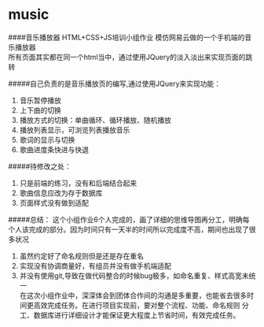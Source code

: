 # music
####音乐播放器
HTML+CSS+JS培训小组作业
模仿网易云做的一个手机端的音乐播放器  
所有页面其实都在同一个html当中，通过使用JQuery的淡入淡出来实现页面的跳转  
 
#####自己负责的是音乐播放页的编写,通过使用JQuery来实现功能：  
1. 音乐暂停播放
2. 上下曲的切换
3. 播放方式的切换：单曲循环、循环播放、随机播放
4. 播放列表显示，可浏览列表播放音乐
5. 歌词的显示与切换
6. 歌曲进度条快进与快退

#####待修改之处：
1. 只是前端的练习，没有和后端结合起来
2. 歌曲信息应改为存于数据库
3. 页面样式没有做到适配

#####总结：
这个小组作业6个人完成的，画了详细的思维导图再分工，明确每个人该完成的部分。因为时间只有一天半的时间所以完成度不高，期间也出现了很多状况
1. 虽然约定好了命名规则但是还是存在重名
2. 实现没有协调商量好，有组员并没有做手机端适配
3. 并没有使用git,导致在做代码整合的时候bug极多，如命名重复、样式高宽未统一  
在这次小组作业中，深深体会到团体合作间的沟通是多重要，也能省去很多时间更高效完成任务。在进行项目实现前，要对整个流程、功能、命名规则
分工、数据库进行详细设计才能保证更大程度上节省时间，有效完成任务。
